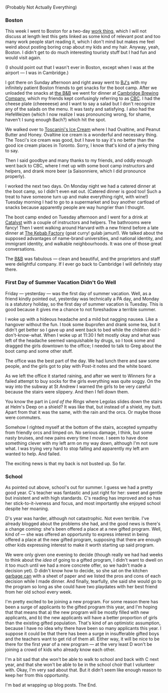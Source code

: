 <!--
.. title: Everything That Happened Since Last Time I Posted
.. date: 2013-06-29 23:43:06
.. author: Amy Brown
-->

(Probably Not Actually Everything)

### Boston

This week I went to Boston for a two-day <a
href="http://www.software-carpentry.org/bootcamps/2013-06-wise.html">work
thing</a>, which I will not discuss at length lest this gets linked as
some kind of relevant post and too many work people start reading it, which I
don't mind but makes me feel weird about posting boring crap about my kids and
my hair. Anyway, yeah, Boston. I didn't get to do much interesting touristy
stuff but I had fun and would visit again. 

(I should point out that I wasn't ever in Boston, except when
I was at the airport &mdash; I was in Cambridge.)

I got there on Sunday afternoon and right away went to <a
href="http://www.bjs.com/">BJ's</a> with my infinitely patient Boston friends
to get snacks for the boot camp.  After we unloaded the snacks at <a
href="http://www.whitmanhouseinn.com/">the B&B</a> we went for dinner at <a
href="http://www.cambrew.com/">Cambridge Brewing Company</a>, which my friends
kept confusingly referring to as <a href="http://www.cbc.ca">CBC</a>. I had the
cheese plate (cheeeeese) and I want to say a salad but I don't recognize any of
the salads on the menu. It was tasty and satisfying. I also had the
HefeWeizen (which I now realize I was pronouncing wrong, for shame, haven't I
sung enough Bach?) which hit the spot.

We walked over to <a href="http://www.tosci.com/">Toscanini's Ice Cream</a>
where I had Ovaltine, and Peanut Butter and Honey.  Ovaltine ice cream is a wonderful and necessary thing. The Tosci's ice cream was good, but I have to say it's no better than the good ice cream places in Toronto. Sorry, I know that's kind of a jerky thing to say.

Then I said goodbye and many thanks to my friends, and oddly enough went back
to CBC, where I met up with some boot camp instructors and helpers, and
drank more beer (a Saisonniere, which I did pronounce properly).

I worked the next two days. On Monday night we had a catered
dinner at the boot camp, so I didn't even eat out. (Catered dinner is good
too! Such a treat to have someone turn up and make everything right,
with wine!) Tuesday morning I had to go to a supermarket and buy another
cartload of snacks because apparently people are way hungrier than I 
thought.

The boot camp ended on Tuesday afternoon and I went for a drink at <a
href="http://www.catalystrestaurant.com/">Catalyst</a> with a couple of
instructors and helpers. The bathrooms were fancy!  Then I went walking around
Harvard with a new friend before a late dinner at <a
href="http://www.thekebabfactory.net">The Kebab Factory</a> (goat curry! gulab
jamun!). We talked about the supposed advantages of name-brand universities,
and national identity, and immigrant identity, and walkable neighbourhoods. It
was one of those great conversations.

The <a href="http://www.whitmanhouseinn.com">B&B</a> was fabulous &mdash;
clean and beautiful, and the proprietors and staff were delightful company.
If I ever go back to Cambridge I will definitely stay there.

### First Day of Summer Vacation Didn't Go Well

Friday &mdash; yesterday &mdash; was the first day of summer vacation. Well, as
a friend kindly pointed out, yesterday was technically a PA day, and Monday is
a statutory holiday, so the first day of summer vacation is Tuesday.  This is
good because it gives me a chance to not foreshadow a terrible
summer.

I woke up with a hideous headache and a mild but nagging nausea. Like a
hangover without the fun. I took some ibuprofen and drank some tea,
but it didn't get better so I gave up and went back to bed while the
children did I-don't-know-what. When I woke up at 11:30 I felt mostly okay and
what was left of the headache seemed vanquishable by drugs, so I took some and
dragged the girls downtown to the office; I needed to talk to Greg about
the boot camp and some other stuff.

The office was the best part of the day. We had lunch there and saw some people,
and the girls got to play with Post-it notes and the white board.

As we left the office it started raining, and after we went to Winners
for a failed attempt to buy socks for the girls everything was quite soggy.
On the way into the subway at St Andrew I warned the girls to be very careful
because the stairs were slippery. And then I fell down them. 

You know the
part in *Lord of the Rings* where Legolas slides down the stairs at Helm's 
Deep on a shield? It was like that, but instead of a shield, my butt. 
Apart from that it was the same, with the rain and the orcs. Or maybe those
were commuters. 

Somehow I righted myself at the bottom of the stairs, accepted sympathy from
friendly orcs and limped on.  No serious damage, I think, but some nasty
bruises, and new pains every time I move. I seem to have done something clever
with my left arm on my way down, although I'm not sure what. I was
trying very hard to stop falling and apparently my left arm wanted to help. And
failed.

The exciting news is that my back is not busted up. So far.

### School

As pointed out above, school's out for summer. I guess we had a pretty good
year. C's teacher was fantastic and just right for her: sweet and
gentle but insistent and with high standards. C's reading has improved
and so has her stick-to-it-iveness and focus, and most importantly 
she enjoyed school despite her moaning.

D's year was harder, although not catastrophic. Not even terrible. I've
already blogged about the problems she had, and the good news is there's a change
coming: she's been offered a place at a new gifted program. Well, kind
of &mdash; she was offered an opportunity to express interest in being
offered a place at the new gifted program, supposing that there are enough
other kids expressing interest to make it worth starting up said program.

We were only given one evening to decide (though really we had had weeks to
think about the *idea* of going to a gifted program, I didn't want to dwell on
it too much until we had a more concrete offer, so we hadn't made a decision
yet).  D didn't know how to decide, so she sat on the kitchen <a
href="http://www.simplehuman.com/30-litre-retro-step-can-red-steel">garbage
can</a> with a sheet of paper and we listed the pros and cons of each decision
while I made dinner. And finally, tearfully, she said she would go to the
program so long as she could have two playdates with her best friend from her
old school every week.

I'm pretty excited to be joining a new program. For some reason there has
been a surge of applicants to the gifted program this year, and I'm hoping that that means
that a) the new program will be mostly filled with new applicants, and b)
the new applicants will have a better proportion of girls than the existing
gifted population. That's kind of an optimistic assumption, because I have
no idea why there have been so many applicants this year. I suppose it could be that there has been a surge in insufferable gifted boys and the teachers want to get rid of them all. Either way, it will be nice to be there
for the first year of a new program &mdash; at the
very least D won't be joining a crowd of kids who already know each other.

I'm a bit sad that she won't be able to walk to school and back with C next
year, and that she won't be able to be in the school choir that I volunteer
with. Okay, I'm very sad about that. But it didn't seem like enough reason
to keep her from this opportunity.

I'm bad at wrapping up blog posts. The End.

